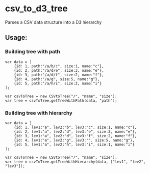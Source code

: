 # csv_to_d3_tree
Parses a CSV data structure into a D3 hierarchy

## Usage:

### Building tree with path
```
var data = [
	{id: 1, path:"/a/b/c", size:1, name:"c"},
	{id: 2, path:"/a/d/e", size:3, name:"e"},
	{id: 3, path:"/a/d/f", size:2, name:"f"},
	{id: 4, path:"/a/g", size:5, name:"g"},
	{id: 5, path:"/a/h/i", size:2, name:"i"}
];

var csvToTree = new CSVtoTree("/", "name", "size");
var tree = csvToTree.getTreeWithPath(data, "path");
```


### Building tree with hierarchy
```
var data = [
	{id: 1, lev1:"a", lev2:"b", lev3:"c", size:1, name:"c"},
	{id: 2, lev1:"a", lev2:"d", lev3:"e", size:3, name:"e"},
	{id: 3, lev1:"a", lev2:"d", lev3:"f", size:2, name:"f"},
	{id: 4, lev1:"a", lev2:"g", lev3:"", size:5, name:"g"},
	{id: 5, lev1:"a", lev2:"h", lev3:"i", size:1, name:"i"}
];

var csvToTree = new CSVtoTree("/", "name", "size");
var tree = csvToTree.getTreeWithHierarchy(data, ["lev1", "lev2", "lev3"]);
```